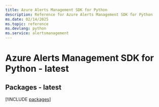 ```yaml
---
title: Azure Alerts Management SDK for Python
description: Reference for Azure Alerts Management SDK for Python
ms.date: 02/14/2025
ms.topic: reference
ms.devlang: python
ms.service: alertsmanagement
---
```

# Azure Alerts Management SDK for Python - latest
## Packages - latest
[!INCLUDE [packages](alerts-management-index.md)]